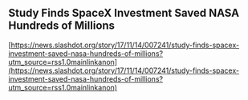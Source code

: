 ## Study Finds SpaceX Investment Saved NASA Hundreds of Millions
  
  [https://news.slashdot.org/story/17/11/14/007241/study-finds-spacex-investment-saved-nasa-hundreds-of-millions?utm_source=rss1.0mainlinkanon](https://news.slashdot.org/story/17/11/14/007241/study-finds-spacex-investment-saved-nasa-hundreds-of-millions?utm_source=rss1.0mainlinkanon)
